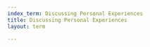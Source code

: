 ```yaml
---
index_term: Discussing Personal Experiences
title: Discussing Personal Experiences
layout: term

---
```

